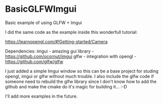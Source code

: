 # BasicGLFWImgui
Basic example of using GLFW + Imgui

I did the same code as the example inside this wonderfull tutorial:

   https://learnopengl.com/#!Getting-started/Camera

Dependencies:
   imgui - amazing gui library - https://github.com/ocornut/imgui
   glfw  - integration with opengl - https://github.com/glfw/glfw

I just added a simple Imgui window so this can be a base project for studing opengl, imgui or glfw without much trouble. I also include the glfw code if someone need to rebuild the glfw library since I don't know how to add the github and make the cmake do it's magic for building it... :-D

I'll add more examples in the future.



